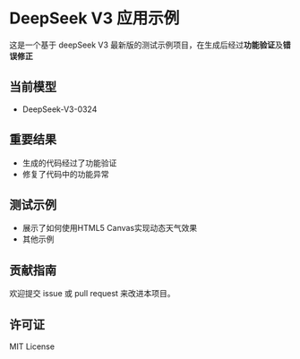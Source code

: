 # DeepSeek V3 应用示例

这是一个基于 deepSeek V3 最新版的测试示例项目，在生成后经过**功能验证**及**错误修正**

## 当前模型
- DeepSeek-V3-0324

## 重要结果
- 生成的代码经过了功能验证
- 修复了代码中的功能异常

## 测试示例
- 展示了如何使用HTML5 Canvas实现动态天气效果
- 其他示例



## 贡献指南

欢迎提交 issue 或 pull request 来改进本项目。

## 许可证

MIT License
